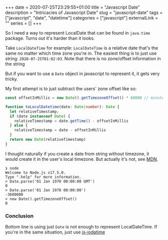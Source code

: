 +++ 
date = 2020-07-25T23:29:55+01:00
title = "Javascript Date"
description = "Intricacies of Javascript Date"
slug = "javascript-date" 
tags = ["javascript", "date", "datetime"]
categories = ["javascript"]
externalLink = ""
series = []
+++

So I need a way to represent LocalDate that can be found in `java.time`
package. Turns out it's harder than it looks.

Take `LocalDateTime` for example: `LocalDateTime` is a relative date that's the
same no matter which time zone you're in. The easiest thing is to just use
string: `2020-07-25T01:02:03`. Note that there is no zone/offset information in
the string

But if you want to use a `Date` object in javascript to represent it, it gets
very tricky.

My first attempt is to just subtract the users' zone offset like so:

```ts
const offsetInMillis = new Date().getTimezoneOffset() * 60000 // minutes to ms

function toLocalDatetime(date: Date|number): Date {
  let relativeTimestamp;
  if (date instanceof Date) {
	relativeTimestamp = date.getTime() - offsetInMillis
  } else {
    relativeTimestamp = date - offsetInMillis
  }
  return new Date(relativeTimestamp)
}
```

I thought naturally if you create a date from string without timezone, it would create it in the user's local timezone. But actually it's not, see [MDN](https://developer.mozilla.org/en-US/docs/Web/JavaScript/Reference/Global_Objects/Date/parse).

```
❯ node
Welcome to Node.js v17.5.0.
Type ".help" for more information.
> Date.parse('01 Jan 1970 00:00:00 GMT')
0
> Date.parse('01 Jan 1970 00:00:00')
-3600000
> new Date().getTimezoneOffset()
0
```



### Conclusion

Bottom line is using just `Date` is not enough to represent LocalDateTime. If
you're in the same situation, just use
[js-jodatime](https://js-joda.github.io/js-joda/)
